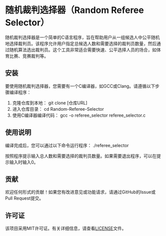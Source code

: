 # 随机裁判选择器（Random Referee Selector）

随机裁判选择器是一个简单的C语言程序，旨在帮助用户从一组候选人中公平随机地选择裁判员。该程序允许用户指定总候选人数和需要选择的裁判员数量，然后通过随机算法选出裁判员。这个工具非常适合需要快速、公平选择人员的场合，如体育比赛、竞赛裁判等。

## 安装

要使用随机裁判选择器，您需要有一个C编译器，如GCC或Clang。请遵循以下步骤编译程序：

1. 克隆仓库到本地：
   git clone [仓库URL]
2. 进入仓库目录：
cd Random-Referee-Selector
3. 使用C编译器编译代码：
gcc -o referee_selector referee_selector.c

## 使用说明

编译完成后，您可以通过以下命令运行程序：
./referee_selector

按照程序提示输入总人数和需要选择的裁判员数量。如果需要退出程序，可以在提示输入时输入0。

## 贡献

欢迎任何形式的贡献！如果您有改进意见或功能请求，请通过GitHub的Issue或Pull Request提交。

## 许可证

该项目采用MIT许可证。有关详细信息，请查看[LICENSE](LICENSE)文件。


